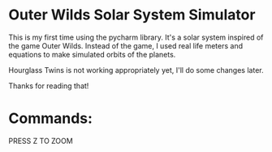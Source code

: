 ﻿# Outer Wilds Solar System Simulator

This is my first time using the pycharm library.
It's a solar system inspired of the game Outer Wilds. Instead of the game, I used real life meters and equations to make simulated orbits of the planets.

Hourglass Twins is not working appropriately yet, I'll do some changes later.

Thanks for reading that!

# Commands:

PRESS Z TO ZOOM
